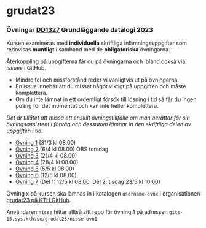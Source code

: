 # grudat23

### Övningar [DD1327](https://www.kth.se/social/course/DD1327/) Grundläggande datalogi 2023

Kursen examineras med **individuella** skriftliga inlämningsuppgifter
som redovisas **muntligt** i samband med de **obligatoriska** övningarna.

Återkoppling på uppgifterna får du på övningarna och ibland också via *issues* i GitHub.

- Mindre fel och missförstånd reder vi vanligtvis ut på övningarna.
- En *issue* innebär att du missat något viktigt på uppgiften och måste komplettera.
- Om du inte lämnat in ett ordentligt försök till lösning i tid så får du ingen poäng för det momentet
  och kan inte heller komplettera.
  
*Det är tillåtet att missa ett enskilt övningstillfälle om man berättar för sin övningsassistent i förväg och dessutom lämnar in den skriftliga delen av uppgiften i tid.*

- [Övning 1](https://github.com/yourbasic/grudat23/blob/master/ovn1.md) (31/3 kl 08.00)
- [Övning 2](https://github.com/yourbasic/grudat23/blob/master/ovn2.md) (6/4 kl 08.00) OBS torsdag
- [Övning 3](https://github.com/yourbasic/grudat23/blob/master/ovn3.md) (21/4 kl 08.00)
- [Övning 4](https://github.com/yourbasic/grudat23/blob/master/ovn4.md) (28/4 kl 08.00)
- [Övning 5](https://github.com/yourbasic/grudat23/blob/master/ovn5.md) (5/5 kl 08.00)
- [Övning 6](https://github.com/yourbasic/grudat23/blob/master/ovn6.md) (12/5 kl 08.00)
- [Övning 7](https://github.com/yourbasic/grudat23/blob/master/ovn7.md) (Del 1: 12/5 kl 08.00, Del 2: tisdag 23/5 kl 10.00)

Övning x på kursen ska lämnas in i katalogen
<code>username-ovnx</code> i organisationen [grudat23 på KTH GitHub](https://gits-15.sys.kth.se/grudat23).

Användaren `nisse` hittar alltså sitt repo för övning 1 på adressen
<code>gits-15.sys.kth.se/grudat23/nisse-ovn1</code>.
